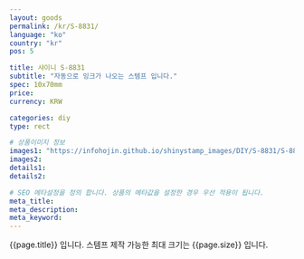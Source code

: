 ```yaml
---
layout: goods
permalink: /kr/S-8831/
language: "ko"
country: "kr"
pos: 5

title: 샤이니 S-8831
subtitle: "자동으로 잉크가 나오는 스템프 입니다."
spec: 10x70mm
price: 
currency: KRW

categories: diy
type: rect

# 상품이미지 정보
images1: "https://infohojin.github.io/shinystamp_images/DIY/S-8831/S-8831_1.jpg"
images2:
details1:
details2:    

# SEO 메타설정을 정의 합니다. 상품의 메타값을 설정한 경우 우선 적용이 됩니다.
meta_title: 
meta_description:
meta_keyword:
---
```


{{page.title}} 입니다. 스템프 제작 가능한 최대 크기는 {{page.size}} 입니다.